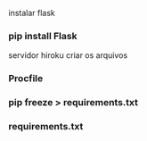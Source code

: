 instalar flask
### pip install Flask

servidor hiroku 
criar os arquivos 
### Procfile

### pip freeze > requirements.txt
### requirements.txt